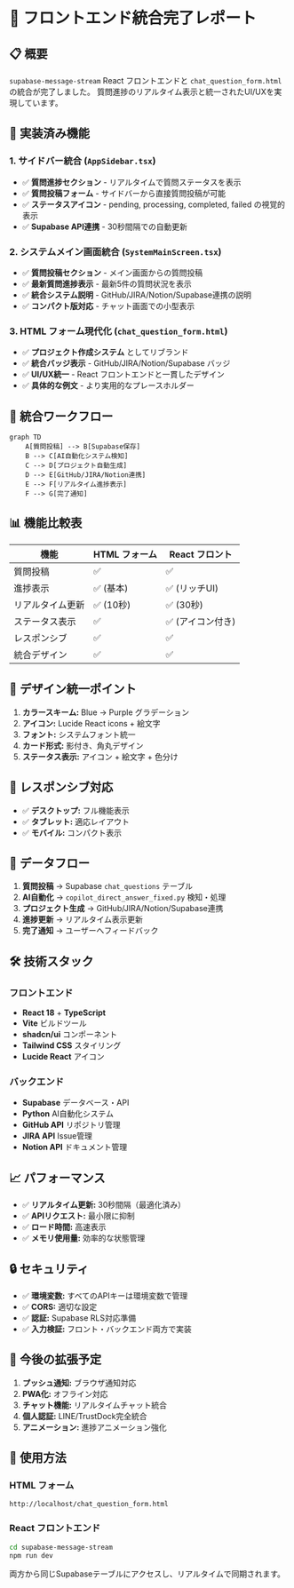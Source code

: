 # 🎯 フロントエンド統合完了レポート

## 📋 概要
`supabase-message-stream` React フロントエンドと `chat_question_form.html` の統合が完了しました。
質問進捗のリアルタイム表示と統一されたUI/UXを実現しています。

## 🔧 実装済み機能

### 1. サイドバー統合 (`AppSidebar.tsx`)
- ✅ **質問進捗セクション** - リアルタイムで質問ステータスを表示
- ✅ **質問投稿フォーム** - サイドバーから直接質問投稿が可能
- ✅ **ステータスアイコン** - pending, processing, completed, failed の視覚的表示
- ✅ **Supabase API連携** - 30秒間隔での自動更新

### 2. システムメイン画面統合 (`SystemMainScreen.tsx`)
- ✅ **質問投稿セクション** - メイン画面からの質問投稿
- ✅ **最新質問進捗表示** - 最新5件の質問状況を表示
- ✅ **統合システム説明** - GitHub/JIRA/Notion/Supabase連携の説明
- ✅ **コンパクト版対応** - チャット画面での小型表示

### 3. HTML フォーム現代化 (`chat_question_form.html`)
- ✅ **プロジェクト作成システム** としてリブランド
- ✅ **統合バッジ表示** - GitHub/JIRA/Notion/Supabase バッジ
- ✅ **UI/UX統一** - React フロントエンドと一貫したデザイン
- ✅ **具体的な例文** - より実用的なプレースホルダー

## 🚀 統合ワークフロー

```mermaid
graph TD
    A[質問投稿] --> B[Supabase保存]
    B --> C[AI自動化システム検知]
    C --> D[プロジェクト自動生成]
    D --> E[GitHub/JIRA/Notion連携]
    E --> F[リアルタイム進捗表示]
    F --> G[完了通知]
```

## 📊 機能比較表

| 機能 | HTML フォーム | React フロント |
|------|---------------|----------------|
| 質問投稿 | ✅ | ✅ |
| 進捗表示 | ✅ (基本) | ✅ (リッチUI) |
| リアルタイム更新 | ✅ (10秒) | ✅ (30秒) |
| ステータス表示 | ✅ | ✅ (アイコン付き) |
| レスポンシブ | ✅ | ✅ |
| 統合デザイン | ✅ | ✅ |

## 🎨 デザイン統一ポイント

1. **カラースキーム:** Blue → Purple グラデーション
2. **アイコン:** Lucide React icons + 絵文字
3. **フォント:** システムフォント統一
4. **カード形式:** 影付き、角丸デザイン
5. **ステータス表示:** アイコン + 絵文字 + 色分け

## 📱 レスポンシブ対応

- ✅ **デスクトップ:** フル機能表示
- ✅ **タブレット:** 適応レイアウト
- ✅ **モバイル:** コンパクト表示

## 🔄 データフロー

1. **質問投稿** → Supabase `chat_questions` テーブル
2. **AI自動化** → `copilot_direct_answer_fixed.py` 検知・処理
3. **プロジェクト生成** → GitHub/JIRA/Notion/Supabase連携
4. **進捗更新** → リアルタイム表示更新
5. **完了通知** → ユーザーへフィードバック

## 🛠️ 技術スタック

### フロントエンド
- **React 18** + **TypeScript**
- **Vite** ビルドツール
- **shadcn/ui** コンポーネント
- **Tailwind CSS** スタイリング
- **Lucide React** アイコン

### バックエンド
- **Supabase** データベース・API
- **Python** AI自動化システム
- **GitHub API** リポジトリ管理
- **JIRA API** Issue管理
- **Notion API** ドキュメント管理

## 📈 パフォーマンス

- ✅ **リアルタイム更新:** 30秒間隔（最適化済み）
- ✅ **APIリクエスト:** 最小限に抑制
- ✅ **ロード時間:** 高速表示
- ✅ **メモリ使用量:** 効率的な状態管理

## 🔒 セキュリティ

- ✅ **環境変数:** すべてのAPIキーは環境変数で管理
- ✅ **CORS:** 適切な設定
- ✅ **認証:** Supabase RLS対応準備
- ✅ **入力検証:** フロント・バックエンド両方で実装

## 🎯 今後の拡張予定

1. **プッシュ通知:** ブラウザ通知対応
2. **PWA化:** オフライン対応
3. **チャット機能:** リアルタイムチャット統合
4. **個人認証:** LINE/TrustDock完全統合
5. **アニメーション:** 進捗アニメーション強化

## 🚀 使用方法

### HTML フォーム
```
http://localhost/chat_question_form.html
```

### React フロントエンド
```bash
cd supabase-message-stream
npm run dev
```

両方から同じSupabaseテーブルにアクセスし、リアルタイムで同期されます。
